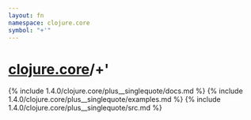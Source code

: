 ```yaml
---
layout: fn
namespace: clojure.core
symbol: "+'"
---
```


# [clojure.core](../)/+'

{% include 1.4.0/clojure.core/plus__singlequote/docs.md %}
{% include 1.4.0/clojure.core/plus__singlequote/examples.md %}
{% include 1.4.0/clojure.core/plus__singlequote/src.md %}

